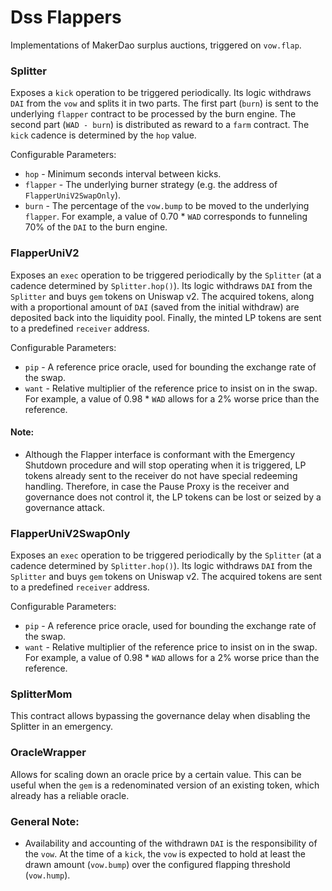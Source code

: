# Dss Flappers

Implementations of MakerDao surplus auctions, triggered on `vow.flap`.

### Splitter

Exposes a `kick` operation to be triggered periodically. Its logic withdraws `DAI` from the `vow` and splits it in two parts. The first part (`burn`) is sent to the underlying `flapper` contract to be processed by the burn engine. The second part (`WAD - burn`) is distributed as reward to a `farm` contract. The `kick` cadence is determined by the `hop` value.

Configurable Parameters:
* `hop` - Minimum seconds interval between kicks.
* `flapper` - The underlying burner strategy (e.g. the address of `FlapperUniV2SwapOnly`).
* `burn` - The percentage of the `vow.bump` to be moved to the underlying `flapper`. For example, a value of 0.70 \* `WAD` corresponds to funneling 70% of the `DAI` to the burn engine.

### FlapperUniV2

Exposes an `exec` operation to be triggered periodically by the `Splitter` (at a cadence determined by `Splitter.hop()`). Its logic withdraws `DAI` from the `Splitter` and buys `gem` tokens on Uniswap v2. The acquired tokens, along with a proportional amount of `DAI` (saved from the initial withdraw) are deposited back into the liquidity pool. Finally, the minted LP tokens are sent to a predefined `receiver` address.

Configurable Parameters:
* `pip` - A reference price oracle, used for bounding the exchange rate of the swap.
* `want` - Relative multiplier of the reference price to insist on in the swap. For example, a value of 0.98 * `WAD` allows for a 2% worse price than the reference.

#### Note:

* Although the Flapper interface is conformant with the Emergency Shutdown procedure and will stop operating when it is triggered, LP tokens already sent to the receiver do not have special redeeming handling. Therefore, in case the Pause Proxy is the receiver and governance does not control it, the LP tokens can be lost or seized by a governance attack.

### FlapperUniV2SwapOnly

Exposes an `exec` operation to be triggered periodically by the `Splitter` (at a cadence determined by `Splitter.hop()`). Its logic withdraws `DAI` from the `Splitter` and buys `gem` tokens on Uniswap v2. The acquired tokens are sent to a predefined `receiver` address.

Configurable Parameters:
* `pip` - A reference price oracle, used for bounding the exchange rate of the swap.
* `want` - Relative multiplier of the reference price to insist on in the swap. For example, a value of 0.98 * `WAD` allows for a 2% worse price than the reference.

### SplitterMom

This contract allows bypassing the governance delay when disabling the Splitter in an emergency.

### OracleWrapper

Allows for scaling down an oracle price by a certain value. This can be useful when the `gem` is a redenominated version of an existing token, which already has a reliable oracle.

### General Note:

* Availability and accounting of the withdrawn `DAI` is the responsibility of the `vow`. At the time of a `kick`, the `vow` is expected to hold at least the drawn amount (`vow.bump`) over the configured flapping threshold (`vow.hump`).
